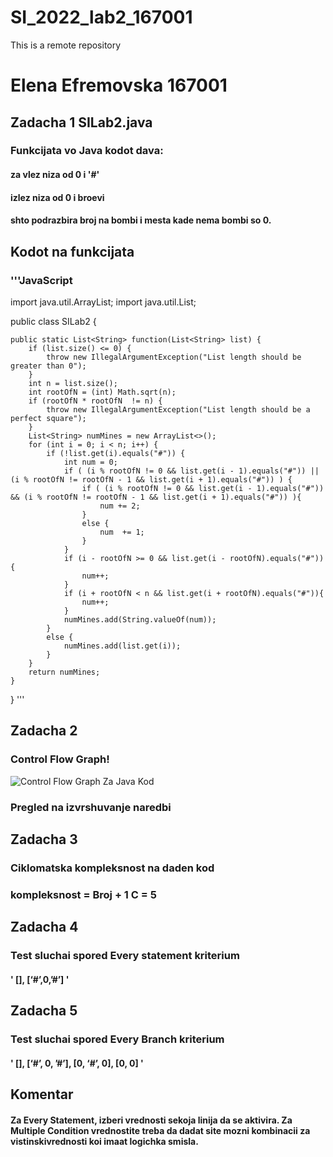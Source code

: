 # SI_2022_lab2_167001
 This is a remote repository
# Elena Efremovska 167001 
## Zadacha 1 SILab2.java
### Funkcijata vo Java kodot dava: 
#### za vlez niza od 0 i '#'
#### izlez niza od 0 i broevi
#### shto podrazbira broj na bombi i mesta kade nema bombi so 0.
## Kodot na funkcijata
### '''JavaScript
   import java.util.ArrayList;
import java.util.List;

public class SILab2 {

    public static List<String> function(List<String> list) {
        if (list.size() <= 0) {
            throw new IllegalArgumentException("List length should be greater than 0");
        }
        int n = list.size();
        int rootOfN = (int) Math.sqrt(n);
        if (rootOfN * rootOfN  != n) {
            throw new IllegalArgumentException("List length should be a perfect square");
        }
        List<String> numMines = new ArrayList<>();
        for (int i = 0; i < n; i++) {
            if (!list.get(i).equals("#")) {
                int num = 0;
                if ( (i % rootOfN != 0 && list.get(i - 1).equals("#")) || (i % rootOfN != rootOfN - 1 && list.get(i + 1).equals("#")) ) {
                    if ( (i % rootOfN != 0 && list.get(i - 1).equals("#")) && (i % rootOfN != rootOfN - 1 && list.get(i + 1).equals("#")) ){
                        num += 2;
                    }
                    else {
                        num  += 1;
                    }
                }
                if (i - rootOfN >= 0 && list.get(i - rootOfN).equals("#")){
                    num++;
                }
                if (i + rootOfN < n && list.get(i + rootOfN).equals("#")){
                    num++;
                }
                numMines.add(String.valueOf(num));
            }
            else {
                numMines.add(list.get(i));
            }
        }
        return numMines;
    }
}
'''
## Zadacha 2
### Control Flow Graph!
![Control Flow Graph Za Java Kod](https://user-images.githubusercontent.com/102921986/171273170-6894ea50-7dea-47fe-a739-7523a4135d14.png)

### Pregled na izvrshuvanje naredbi


## Zadacha 3
### Ciklomatska kompleksnost na daden kod 
### kompleksnost = Broj + 1 C = 5

## Zadacha 4
### Test sluchai spored Every statement kriterium
#### '    [], [‘#’,0,’#’]     '
## Zadacha 5
### Test sluchai spored Every Branch kriterium
#### '     [], [‘#’, 0, ’#’], [0, ‘#’, 0], [0, 0]    '
## Komentar
#### Za Every Statement, izberi vrednosti sekoja linija da se aktivira. Zа Multiple Condition vrednostite treba da dadat site mozni kombinacii za vistinskivrednosti koi imaat logichka smisla. 
